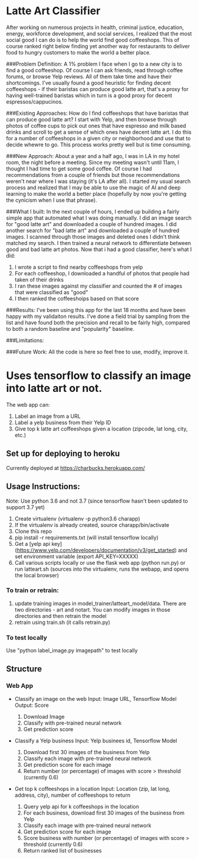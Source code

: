 # Latte Art Classifier

After working on numerous projects in health, criminal justice, education, energy, workforce development, and social services, I realized that the most social good I can do is to help the world find good coffeeshops. This of course ranked right below finding yet another way for restaurants to deliver food to hungry customers to make the world a better place.

###Problem Definition:
A 1% problem I face when I go to a new city is to find a good coffeeshop. Of course I can ask friends, read through coffee forums, or browse Yelp reviews. All of them take time and have their shortcomings. I've usually found a good heuristic for finding decent coffeeshops - if their baristas can produce good latte art, that's a proxy for having well-trained baristas which in turn is a good proxy for decent espressos/cappucinos.

###Existing Approaches:
How do I find coffeeshops that have baristas that can produce good latte art? I start with Yelp, and then browse through photos of coffee cups to pick out ones that have espresso and milk based drinks and scroll to get a sense of which ones have decent latte art. I do this for a number of coffeeshops in a given city or neighborhood and use that to decide whewre to go. This process works pretty well but is time consuming. 

###New Approach:
About a year and a half ago, I was in LA in my hotel room, the night before a meeting. Since my meeting wasn't until 11am, I thought I had time to get some good coffee. Of course I had recommendations from a couple of friends but those recommendations weren't near where I was staying (it's LA after all). I started my usual search process and realized that I may be able to use the magic of AI and deep learning to make the world a better place (hopefully by now you're getting the cynicism when I use that phrase).

###What I built:
In the next couple of hours, I ended up building a fairly simple app that automated what I was doing manually. I did an image search for "good latte art" and downloaded a couple of hundred images. I did another search for "bad latte art" and downloaded a couple of hundred images. I scanned through those images and deleted ones I didn't think matched my search. I then trained a neural network to differentiate between good and bad latte art photos. Now that i had a good classifier, here's what I did:

1. I wrote a script to find nearby coffeeshops from yelp
2. For each coffeeshop, I downloaded a handful of photos that people had taken of their drinks
3. I ran these images against my classifier and counted the # of images that were classified as "good"
4. I then ranked the coffeeshoips based on that score 

###Results:
I've been using this app for the last 18 months and have been happy with my validaiton results. I've done a field trial by sampling from the list and have found both the precision and recall to be fairly high, compared to both a random baseline and "popularity" baseline. 


###Limitations:


###Future Work:
All the code is here so feel free to use, modify, improve it.





# Uses tensorflow to classify an image into latte art or not.

The web app can:
1. Label an image from a URL 
2. Label a yelp business from their Yelp ID
3. Give top k latte art coffeeshops given a location (zipcode, lat long, city, etc.)

## Set up for deploying to heroku

Currently deployed at https://charbucks.herokuapp.com/

## Usage Instructions:

Note: Use python 3.6 and not 3.7 (since tensorflow hasn't been updated to support 3.7 yet)

1. Create virtualenv (virtualenv -p python3.6 charapp)
2. If the virtualenv is already created, source charapp/bin/activate
3. Clone this repo
4. pip install -r requirements.txt (will install tensorflow locally)
5. Get a [yelp api key] (https://www.yelp.com/developers/documentation/v3/get_started) and set environment variable (export API_KEY=XXXXX)
5. Call various scripts locally or use the flask web app (python run.py) or run latteart.sh (sources into the virtualenv, runs the webapp, and opens the local browser)

### To train or retrain:

1. update training images in model_trainer/latteart_model/data. There are two directories - art and notart. You can modify images in those directories and then retrain the model
2. retrain using train.sh (it calls retrain.py)

### To test locally

Use "python label_image.py imagepath" to test locally

## Structure

### Web App

* Classify an image on the web
Input: Image URL, Tensorflow Model
Output: Score
	1. Download Image
	2. Classify with pre-trained neural network
	3. Get prediction score

* Classify a Yelp business
Input: Yelp businees id, Tensorflow Model
	1. Download first 30 images of the business from Yelp
	2. Classify each image with pre-trained neural network
	3. Get prediction score for each image
	4. Return number (or percentage) of images with score > threshold (currently 0.6)

* Get top k coffeeshops in a location
Input: Location (zip, lat long, address, city), number of coffeeshops to return 
	1. Query yelp api for k coffeeshops in the location
	2. For each business, download first 30 images of the business from Yelp
	3. Classify each image with pre-trained neural network
	4. Get prediction score for each image
	5. Score business with number (or percentage) of images with score > threshold (currently 0.6)
	6. Return ranked list of businesses






